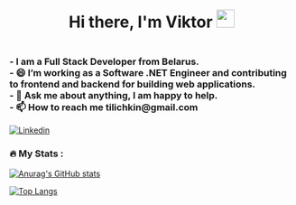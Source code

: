 <h1 align="center">Hi there, I'm Viktor</a> 
<img src="https://github.com/blackcater/blackcater/raw/main/images/Hi.gif" height="32"/></h1>
<h3>      
<br>-     I am a Full Stack Developer  from Belarus.   
<br>- 😄 I’m working as a Software .NET Engineer and contributing to frontend and backend for building web applications.
<br>- 💬 Ask me about anything, I am happy to help.  
<br>- 📫 How to reach me tilichkin@gmail.com         
</h3>      
  
[![Linkedin](https://img.shields.io/badge/-LinkedIn-blue?style=flat&logo=Linkedin&logoColor=white)](https://www.linkedin.com/in/victor-tilichkin/)   
 
<!---
ViktarTilichkin/ViktarTilichkin is a ✨ special ✨ repository because its `README.md` (this file) appears on your GitHub profile.
You can click the Preview link to take a look at your changes.
--->  
      
### :fire: My Stats :    

[![Anurag's GitHub stats](https://github-readme-stats.vercel.app/api?username=ViktarTilichkin)](https://github.com/anuraghazra/github-readme-stats)
   
[![Top Langs](https://github-readme-stats.vercel.app/api/top-langs/?username=ViktarTilichkin&layout=compact)](https://github.com/anuraghazra/github-readme-stats)
 
   
 
  
  
